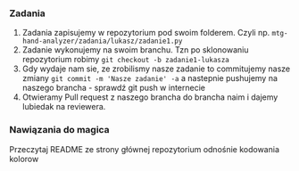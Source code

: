 ### Zadania
1. Zadania zapisujemy w repozytorium pod swoim folderem. Czyli np. `mtg-hand-analyzer/zadania/lukasz/zadanie1.py`
2. Zadanie wykonujemy na swoim branchu. Tzn po sklonowaniu repozytorium robimy `git checkout -b zadanie1-lukasza`
3. Gdy wydaje nam sie, ze zrobilismy nasze zadanie to commitujemy nasze zmiany `git commit -m 'Nasze zadanie' -a` a nastepnie pushujemy na naszego brancha - sprawdź git push w internecie
4. Otwieramy Pull request z naszego brancha do brancha naim i dajemy lubiedak na reviewera.

### Nawiązania do magica
Przeczytaj README ze strony głównej repozytorium odnośnie kodowania kolorow

